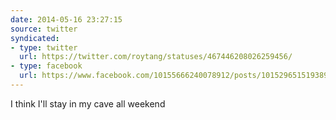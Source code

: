 ```yaml
---
date: 2014-05-16 23:27:15
source: twitter
syndicated:
- type: twitter
  url: https://twitter.com/roytang/statuses/467446208026259456/
- type: facebook
  url: https://www.facebook.com/10155666240078912/posts/10152965151938912
---
```


I think I'll stay in my cave all weekend